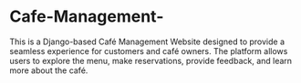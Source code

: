 # Cafe-Management-
This is a Django-based Café Management Website designed to provide a seamless experience for customers and café owners. The platform allows users to explore the menu, make reservations, provide feedback, and learn more about the café.
